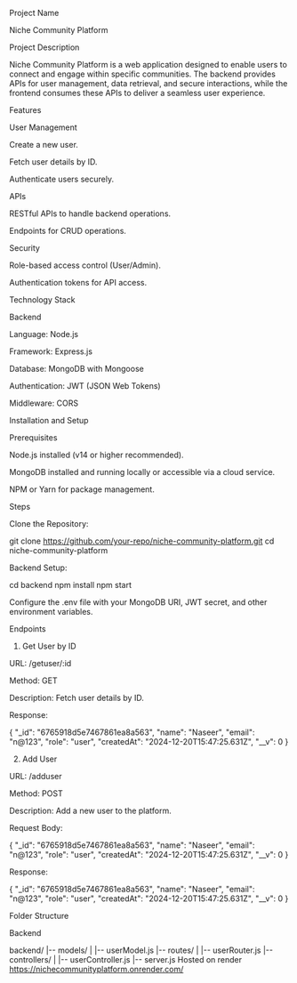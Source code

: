 Project Name

Niche Community Platform

Project Description

Niche Community Platform is a web application designed to enable users to connect and engage within specific communities. The backend provides APIs for user management, data retrieval, and secure interactions, while the frontend consumes these APIs to deliver a seamless user experience.

Features

User Management

Create a new user.

Fetch user details by ID.

Authenticate users securely.

APIs

RESTful APIs to handle backend operations.

Endpoints for CRUD operations.

Security

Role-based access control (User/Admin).

Authentication tokens for API access.

Technology Stack

Backend

Language: Node.js

Framework: Express.js

Database: MongoDB with Mongoose

Authentication: JWT (JSON Web Tokens)

Middleware: CORS

Installation and Setup

Prerequisites

Node.js installed (v14 or higher recommended).

MongoDB installed and running locally or accessible via a cloud service.

NPM or Yarn for package management.

Steps

Clone the Repository:

git clone https://github.com/your-repo/niche-community-platform.git
cd niche-community-platform

Backend Setup:

cd backend
npm install
npm start

Configure the .env file with your MongoDB URI, JWT secret, and other environment variables.

Endpoints

1. Get User by ID

URL: /getuser/:id

Method: GET

Description: Fetch user details by ID.

Response:

{
  "_id": "6765918d5e7467861ea8a563",
  "name": "Naseer",
  "email": "n@123",
  "role": "user",
  "createdAt": "2024-12-20T15:47:25.631Z",
  "__v": 0
}

2. Add User

URL: /adduser

Method: POST

Description: Add a new user to the platform.

Request Body:

{
  "_id": "6765918d5e7467861ea8a563",
  "name": "Naseer",
  "email": "n@123",
  "role": "user",
  "createdAt": "2024-12-20T15:47:25.631Z",
  "__v": 0
}

Response:

{
  "_id": "6765918d5e7467861ea8a563",
  "name": "Naseer",
  "email": "n@123",
  "role": "user",
  "createdAt": "2024-12-20T15:47:25.631Z",
  "__v": 0
}

Folder Structure

Backend

backend/
|-- models/
|   |-- userModel.js
|-- routes/
|   |-- userRouter.js
|-- controllers/
|   |-- userController.js
|-- server.js
Hosted on render
https://nichecommunityplatform.onrender.com/
